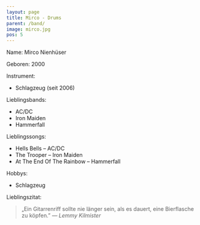 ```yaml
---
layout: page
title: Mirco - Drums
parent: /band/
image: mirco.jpg
pos: 5
---
```


Name: Mirco Nienhüser

Geboren: 2000

Instrument:

* Schlagzeug (seit 2006)

Lieblingsbands:

* AC/DC
* Iron Maiden
* Hammerfall

Lieblingssongs:

* Hells Bells – AC/DC
* The Trooper – Iron Maiden
* At The End Of The Rainbow – Hammerfall

Hobbys:

* Schlagzeug

Lieblingszitat:

<blockquote>„Ein Gitarrenriff sollte nie länger sein, als es dauert, eine Bierflasche zu köpfen.” <cite>&mdash; Lemmy Kilmister</cite></blockquote>